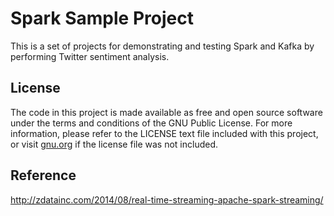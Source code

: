 # Spark Sample Project #

This is a set of projects for demonstrating and testing Spark and Kafka by
performing Twitter sentiment analysis.

## License ##

The code in this project is made available as free and open source software
under the terms and conditions of the GNU Public License. For more information,
please refer to the LICENSE text file included with this project, or visit
[gnu.org][1] if the license file was not included.

[1]: http://www.gnu.org/licenses/gpl.html

## Reference ##
http://zdatainc.com/2014/08/real-time-streaming-apache-spark-streaming/